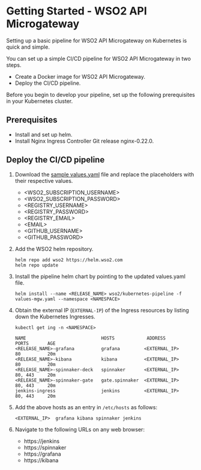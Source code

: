 # Getting Started - WSO2 API Microgateway

Setting up a basic pipeline for WSO2 API Microgateway on Kubernetes is quick and simple.

You can set up a simple CI/CD pipeline for WSO2 API Microgateway in two steps.
- Create a Docker image for WSO2 API Microgateway.
- Deploy the CI/CD pipeline.

Before you begin to develop your pipeline, set up the following prerequisites in your Kubernetes cluster.

## Prerequisites

- Install and set up helm.
- Install Nginx Ingress Controller Git release nginx-0.22.0.

## Deploy the CI/CD pipeline

1. Download the [sample values.yaml](../samples/values-mgw.yaml) file and replace the placeholders with their respective values.

    - <WSO2_SUBSCRIPTION_USERNAME>
    - <WSO2_SUBSCRIPTION_PASSWORD>
    - <REGISTRY_USERNAME>
    - <REGISTRY_PASSWORD>
    - <REGISTRY_EMAIL>
    - \<EMAIL>
    - <GITHUB_USERNAME>
    - <GITHUB_PASSWORD>

2. Add the WSO2 helm repository.

    ```
    helm repo add wso2 https://helm.wso2.com
    helm repo update
    ```

3. Install the pipeline helm chart by pointing to the updated values.yaml file.

    ```
    helm install --name <RELEASE_NAME> wso2/kubernetes-pipeline -f values-mgw.yaml --namespace <NAMESPACE>
    ```

4. Obtain the external IP (`EXTERNAL-IP`) of the Ingress resources by listing down the Kubernetes Ingresses.

    ```
    kubectl get ing -n <NAMESPACE>

    NAME                            HOSTS            ADDRESS            PORTS       AGE
    <RELEASE_NAME>-grafana          grafana         <EXTERNAL_IP>       80          20m
    <RELEASE_NAME>-kibana           kibana          <EXTERNAL_IP>       80          20m
    <RELEASE_NAME>-spinnaker-deck   spinnaker       <EXTERNAL_IP>       80, 443     20m
    <RELEASE_NAME>-spinnaker-gate   gate.spinnaker  <EXTERNAL_IP>       80, 443     20m
    jenkins-ingress                 jenkins         <EXTERNAL_IP>       80, 443     20m
    ```

5. Add the above hosts as an entry in `/etc/hosts` as follows:
    ```
    <EXTERNAL_IP>  grafana kibana spinnaker jenkins
    ```

6. Navigate to the following URLs on any web browser:
    - https://jenkins
    - https://spinnaker
    - https://grafana
    - https://kibana
